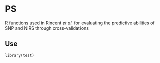 # PS
R functions used in Rincent *et al.* for evaluating the predictive abilities of SNP and NIRS through cross-validations
## Use

```{r}
library(test)
```
